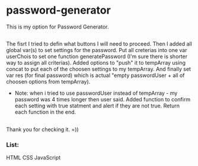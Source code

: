 # password-generator
This is my option for Password Generator. 

## 
The fisrt I tried to defin what buttons I will need to proceed. Then I added all global var(s) to set settings for the password. Put all creterias into one var userChois to set one function generatePassword (I'm sure there is shorter way to assign all criterias). Added options to "push" it to tempArray using concat to put each of the choosen settings to my tempArray. And finally set var res (for final password) which is actual "empty passwordUser + all of choosen options from tempArray). 
* Note: when i tried to use passwordUser instead of tempArray - my password was 4 times longer then user said.
Added function to confirm each setting with true statment and alert if they are not true. Return each function in the end. 

## 
Thank you for checking it. =))

### List:
HTML
CSS
JavaScript


####

